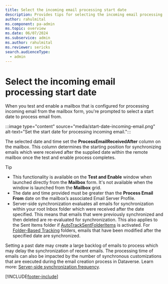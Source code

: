 ```yaml
---
title: Select the incoming email processing start date
description: Provides tips for selecting the incoming email processing start date.
author: rahulmital
ms.component: pa-admin
ms.topic: overview
ms.date: 06/07/2024
ms.subservice: admin
ms.author: rahulmital 
ms.reviewer: sericks
search.audienceType: 
  - admin
---
```

# Select the incoming email processing start date

When you test and enable a mailbox that is configured for processing incoming email from the mailbox form, you're prompted to select a start date to process email from.

:::image type="content" source="media/start-date-incoming-email.png" alt-text="Set the start date for processing incoming email.":::

The selected date and time set the **ProcessEmailReceivedAfter** column on the mailbox. This column determines the starting position for synchronizing emails which were received after the supplied date within the remote mailbox once the test and enable process completes.

> [!TIP]
> -	This functionality is available on the **Test and Enable** window when launched directly from the **Mailbox** form. It's not available when the window is launched from the **Mailbox** grid.
> -	The date and time provided must be greater than the **Process Email From** date on the mailbox’s associated Email Server Profile.
> -	Server-side synchronization evaluates all emails for synchronization within your root Inbox folder which were received after the date specified. This means that emails that were previously synchronized and then deleted are re-evaluated for synchronization. This also applies to the Sent Items folder if [AutoTrackSentFolderItems](/power-platform/admin/track-sent-folder-items) is activated. For [Folder-Based Tracking](/power-platform/admin/configure-outlook-exchange-folder-level-tracking) folders, emails that have been modified after the specified date are synchronized.

Setting a past date may create a large backlog of emails to process which may delay the synchronization of recent emails. The processing time of emails can also be impacted by the number of synchronous customizations that are executed during the email creation process in Dataverse. Learn more: [Server-side synchronization frequency](server-side-synchronization.md#server-side-synchronization-frequency).

[!INCLUDE[footer-include](../includes/footer-banner.md)]
